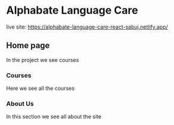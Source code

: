 # Alphabate Language Care

live site: https://alphabate-language-care-react-sabuj.netlify.app/

## Home page

In the project we see courses

### Courses

Here we see all the courses

### About Us

In this section we see all about the site

